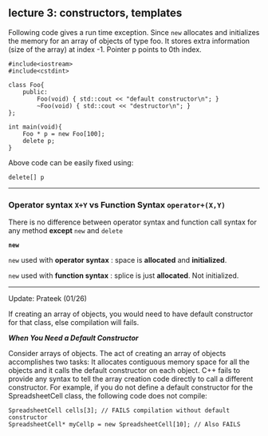 ## lecture 3: constructors, templates

Following code gives a run time exception. Since `new` allocates and initializes the memory for an array of objects of type foo. It stores extra information (size of the array) at index -1. Pointer p points to 0th index.

```
#include<iostream>
#include<cstdint>

class Foo{
    public:
        Foo(void) { std::cout << "default constructor\n"; }
        ~Foo(void) { std::cout << "destructor\n"; }
};

int main(void){
    Foo * p = new Foo[100]; 
    delete p;
}

```

Above code can be easily fixed using:
```
delete[] p
```

---

### Operator syntax `X+Y` vs Function Syntax `operator+(X,Y)`

There is no difference between operator syntax and function call syntax for any method **except** `new` and `delete`

**`new`**

`new` used with **operator syntax** : space is **allocated** and **initialized**.

`new` used with **function syntax** : splice is just **allocated**. Not initialized.

---

Update: Prateek (01/26)

If creating an array of objects, you would need to have default constructor for that class, else compilation will fails.

***When You Need a Default Constructor***

Consider arrays of objects. The act of creating an array of objects accomplishes two tasks: It allocates contiguous memory space for all the objects and it calls the default constructor on each object. C++ fails to provide any syntax to tell the array creation code directly to call a different constructor. For example, if you do not define a default constructor for the SpreadsheetCell class, the following code does not compile:

```
SpreadsheetCell cells[3]; // FAILS compilation without default constructor 
SpreadsheetCell* myCellp = new SpreadsheetCell[10]; // Also FAILS
```

